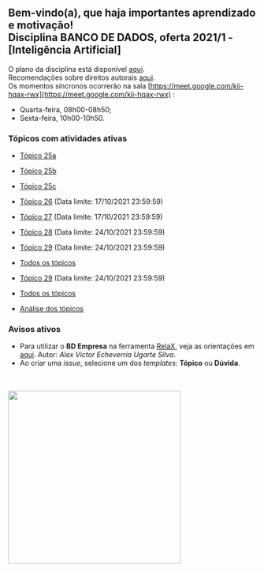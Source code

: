 ## Bem-vindo(a), que haja importantes aprendizado e motivação!<br> Disciplina **BANCO DE DADOS**, oferta 2021/1 - [Inteligência Artificial]

O plano da disciplina está disponível [aqui](./media/bd-2021-1-bia-plano.pdf).<br>
Recomendações sobre direitos autorais [aqui](./media/recomendacao-prograd.pdf).<br>
Os momentos síncronos ocorrerão na sala [https://meet.google.com/kii-hqax-rwx](https://meet.google.com/kii-hqax-rwx) :
- Quarta-feira, 08h00-08h50;
- Sexta-feira, 10h00-10h50.

### Tópicos com atividades ativas

- [Tópico 25a](./topicos/topico-25a.md)
- [Tópico 25b](./topicos/topico-25b.md)
- [Tópico 25c](./topicos/topico-25c.md)
- [Tópico 26](./topicos/topico-26.md) (Data limite: 17/10/2021 23:59:59)<br>
- [Tópico 27](./topicos/topico-27.md) (Data limite: 17/10/2021 23:59:59)<br>
- [Tópico 28](./topicos/topico-28.md) (Data limite: 24/10/2021 23:59:59)<br>
- [Tópico 29](./topicos/topico-29.md) (Data limite: 24/10/2021 23:59:59)<br>
- [Todos os tópicos](topicos/topicos.md)<br>
- [Tópico 29](./topicos/topico-29.md) (Data limite: 24/10/2021 23:59:59)<br>

- [Todos os tópicos](topicos/topicos.md)<br>
- [Análise dos tópicos](media/bd-2021-1-bia-resumo-analise.pdf)

### Avisos ativos

- Para utilizar o **BD Empresa** na ferramenta [RelaX](https://dbis-uibk.github.io/relax/landing), veja as orientações em [aqui](https://github.com/aveusalex/BD_empresa). Autor: _Alex Victor Echeverria Ugarte Silva_.
- Ao criar uma *issue*, selecione um dos *templates*: **Tópico** ou **Dúvida**.
<br>
<br>
<img src="./media/franki-chamaki-1K6IQsQbizI-unsplash.jpg" width="350">
